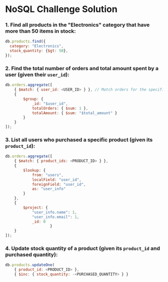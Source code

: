 # NoSQL Challenge Solution

### 1. Find all products in the "Electronics" category that have more than 50 items in stock:

```javascript
db.products.find({
  category: "Electronics",
  stock_quantity: {$gt: 50},
});
```

### 2. Find the total number of orders and total amount spent by a user (given their `user_id`):

```javascript
db.orders.aggregate([
    { $match: { user_id: <USER_ID> } }, // Match orders for the specific user_id
    {
        $group: {
            _id: "$user_id",
            totalOrders: { $sum: 1 }, 
            totalAmount: { $sum: "$total_amount" } 
        }
    }
]);
```

### 3. List all users who purchased a specific product (given its `product_id`):

```javascript
db.orders.aggregate([
    { $match: { product_ids: <PRODUCT_ID> } }, 
    {
        $lookup: {
            from: "users",
            localField: "user_id",
            foreignField: "user_id",
            as: "user_info"
        }
    },
    {
        $project: {
            "user_info.name": 1,
            "user_info.email": 1,
            _id: 0
                    }
    }
]);
```

### 4. Update stock quantity of a product (given its `product_id` and purchased quantity):

```javascript
db.products.updateOne(
    { product_id: <PRODUCT_ID> }, 
    { $inc: { stock_quantity: -<PURCHASED_QUANTITY> } }
```
